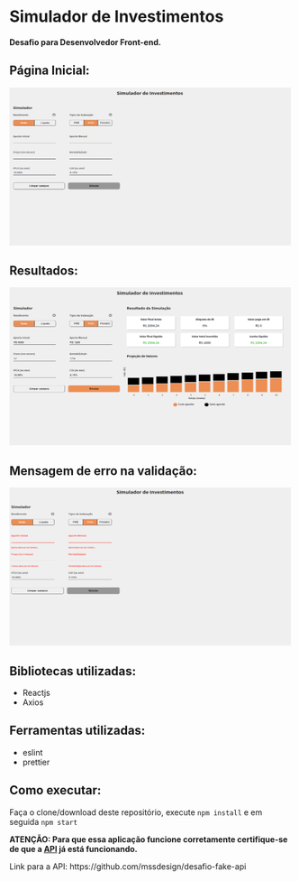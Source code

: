 <h1>Simulador de Investimentos</h1>
<h4>Desafio para Desenvolvedor Front-end.</h4>

<h2>Página Inicial:</h2>
<img src="https://github.com/mssdesign/portfolios/blob/main/portifolio_vs1/src/Assets/WebSitesPreview/calculator1.PNG?raw=true" target='_blank' width="500" height="280">

<h2>Resultados:</h2>
<img src="https://github.com/mssdesign/portfolios/blob/main/portifolio_vs1/src/Assets/WebSitesPreview/calculator2.PNG?raw=true" target='_blank' width="500" height="280">

<h2>Mensagem de erro na validação:</h2>
<img src="https://github.com/mssdesign/portfolios/blob/main/portifolio_vs1/src/Assets/WebSitesPreview/calculator3.PNG?raw=true" target='_blank' width="500" height="280">

<h2>Bibliotecas utilizadas:</h2>
<ul>
    <li>Reactjs</li>
    <li>Axios</li>
</ul>

<h2>Ferramentas utilizadas:</h2>
<ul>
  <li>eslint</li>
  <li>prettier</li>
</ul>

<h2>Como executar:</h2>
<p>Faça o clone/download deste repositório, execute <code>npm install</code> e em seguida <code>npm start</code></p>
<p><strong>ATENÇÃO: Para que essa aplicação funcione corretamente certifique-se de que a <a href="https://github.com/mssdesign/desafio-fake-api">API</a> já está funcionando.</strong></p>
<p>Link para a API: https://github.com/mssdesign/desafio-fake-api</p>

